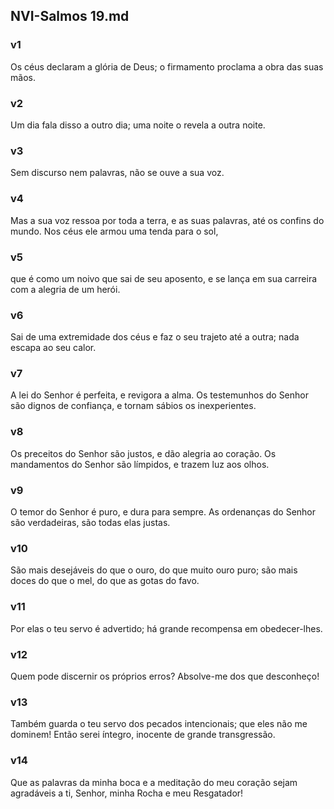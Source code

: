 ## NVI-Salmos 19.md
### v1
 Os céus declaram a glória de Deus; o firmamento proclama a obra das suas mãos.
### v2
 Um dia fala disso a outro dia; uma noite o revela a outra noite.
### v3
 Sem discurso nem palavras, não se ouve a sua voz.
### v4
 Mas a sua voz ressoa por toda a terra, e as suas palavras, até os confins do mundo. Nos céus ele armou uma tenda para o sol,
### v5
 que é como um noivo que sai de seu aposento, e se lança em sua carreira com a alegria de um herói.
### v6
 Sai de uma extremidade dos céus e faz o seu trajeto até a outra; nada escapa ao seu calor.
### v7
 A lei do Senhor é perfeita, e revigora a alma. Os testemunhos do Senhor são dignos de confiança, e tornam sábios os inexperientes.
### v8
 Os preceitos do Senhor são justos, e dão alegria ao coração. Os mandamentos do Senhor são límpidos, e trazem luz aos olhos.
### v9
 O temor do Senhor é puro, e dura para sempre. As ordenanças do Senhor são verdadeiras, são todas elas justas.
### v10
 São mais desejáveis do que o ouro, do que muito ouro puro; são mais doces do que o mel, do que as gotas do favo.
### v11
 Por elas o teu servo é advertido; há grande recompensa em obedecer-lhes.
### v12
 Quem pode discernir os próprios erros? Absolve-me dos que desconheço!
### v13
 Também guarda o teu servo dos pecados intencionais; que eles não me dominem! Então serei íntegro, inocente de grande transgressão.
### v14
 Que as palavras da minha boca e a meditação do meu coração sejam agradáveis a ti, Senhor, minha Rocha e meu Resgatador!
